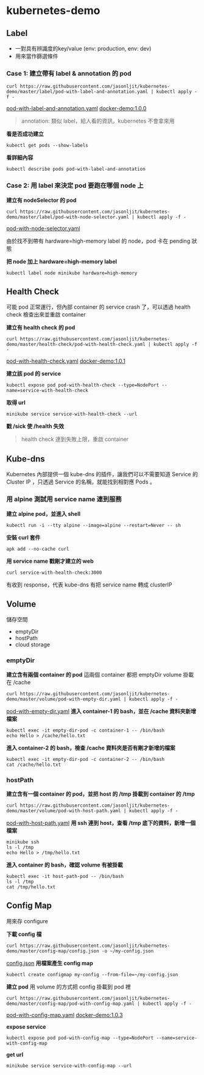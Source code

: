 # kubernetes-demo

## Label

- 一對具有辨識度的key/value (env: production, env: dev)
- 用來當作篩選條件


### Case 1: 建立帶有 label & annotation 的 pod
```
curl https://raw.githubusercontent.com/jasonljit/kubernetes-demo/master/label/pod-with-label-and-annotation.yaml | kubectl apply -f -
```
[pod-with-label-and-annotation.yaml](https://github.com/jasonljit/kubernetes-demo/blob/master/label/pod-with-label-and-annotation.yaml)
[docker-demo:1.0.0](https://github.com/jasonljit/kubernetes-demo/blob/master/label/docker-demo-1.0.0/index.js)
> annotation: 類似 label，給人看的資訊，kubernetes 不會拿來用

**看是否成功建立**
```
kubectl get pods --show-labels
```
**看詳細內容**
```
kubectl describe pods pod-with-label-and-annotation
```

### Case 2: 用 label 來決定 pod 要跑在哪個 node 上
**建立有 nodeSelector 的 pod**
```
curl https://raw.githubusercontent.com/jasonljit/kubernetes-demo/master/label/pod-with-node-selector.yaml | kubectl apply -f -
```
[pod-with-node-selector.yaml](https://github.com/jasonljit/kubernetes-demo/blob/master/label/pod-with-node-selector.yaml)

由於找不到帶有 hardware=high-memory label 的 node，pod 卡在 pending 狀態

**把 node 加上 hardware=high-memory label**
```
kubectl label node minikube hardware=high-memory
```

## Health Check

可能 pod 正常運行，但內部 container 的 service crash 了，可以透過 health check 檢查出來並重啟 container

**建立有 health check 的 pod**
```
curl https://raw.githubusercontent.com/jasonljit/kubernetes-demo/master/health-check/pod-with-health-check.yaml | kubectl apply -f -
```
[pod-with-health-check.yaml](https://github.com/jasonljit/kubernetes-demo/blob/master/health-check/pod-with-health-check.yaml)
[docker-demo:1.0.1](https://github.com/jasonljit/kubernetes-demo/blob/master/health-check/docker-demo-1.0.1/index.js)

**建立該 pod 的 service**
```
kubectl expose pod pod-with-health-check --type=NodePort --name=service-with-health-check
```

**取得 url**
```
minikube service service-with-health-check --url
```

**戳 /sick 使 /health 失效**
> health check 達到失敗上限，重啟 container


## Kube-dns
Kubernetes 內部提供一個 kube-dns 的插件，讓我們可以不需要知道 Service 的 Cluster IP ，只透過 Service 的名稱，就能找到相對應 Pods 。

### 用 alpine 測試用 service name 連到服務

**建立 alpine pod，並進入 shell**
```
kubectl run -i --tty alpine --image=alpine --restart=Never -- sh
```
**安裝 curl 套件**
```
apk add --no-cache curl
```
**用 service name 戳剛才建立的 web**
```
curl service-with-health-check:3000
```
有收到 response，代表 kube-dns 有把 service name 轉成 clusterIP

## Volume
儲存空間
- emptyDir
- hostPath
- cloud storage

### emptyDir
**建立含有兩個 container 的 pod**
這兩個 container 都把 emptyDir volume 掛載在 /cache
```
curl https://raw.githubusercontent.com/jasonljit/kubernetes-demo/master/volume/pod-with-empty-dir.yaml | kubectl apply -f -
```
[pod-with-empty-dir.yaml](https://github.com/jasonljit/kubernetes-demo/blob/master/volume/pod-with-empty-dir.yaml)
**進入 container-1 的 bash，並在 /cache 資料夾新增檔案**
```
kubectl exec -it empty-dir-pod -c container-1 -- /bin/bash
echo Hello > /cache/hello.txt 
```
**進入 container-2 的 bash，檢查 /cache 資料夾是否有剛才新增的檔案**
```
kubectl exec -it empty-dir-pod -c container-2 -- /bin/bash
cat /cache/hello.txt 
```

### hostPath
**建立含有一個 container 的 pod，並把 host 的 /tmp 掛載到 container 的 /tmp**
```
curl https://raw.githubusercontent.com/jasonljit/kubernetes-demo/master/volume/pod-with-host-path.yaml | kubectl apply -f -
```
[pod-with-host-path.yaml](https://github.com/jasonljit/kubernetes-demo/blob/master/volume/pod-with-host-path.yaml)
**用 ssh 連到 host，查看 /tmp 底下的資料，新增一個檔案**
```
minikube ssh
ls -l /tmp
echo Hello > /tmp/hello.txt 
```
**進入 container 的 bash，確認 volume 有被掛載**
```
kubectl exec -it host-path-pod -- /bin/bash
ls -l /tmp
cat /tmp/hello.txt
```


## Config Map
用來存 configure

**下載 config 檔**
```
curl https://raw.githubusercontent.com/jasonljit/kubernetes-demo/master/config-map/config.json -o ~/my-config.json
```
[config.json](https://github.com/jasonljit/kubernetes-demo/blob/master/config-map/config.json)
**用檔案產生 config map**
```
kubectl create configmap my-config --from-file=~/my-config.json
```
**建立 pod**
用 volume 的方式把 config 掛載到 pod 裡
```
curl https://raw.githubusercontent.com/jasonljit/kubernetes-demo/master/config-map/pod-with-config-map.yaml | kubectl apply -f -
```
[pod-with-config-map.yaml](https://github.com/jasonljit/kubernetes-demo/blob/master/config-map/pod-with-config-map.yaml)
[docker-demo:1.0.3](https://github.com/jasonljit/kubernetes-demo/blob/master/config-map/docker-demo-1.0.3/index.js)

**expose service**
```
kubectl expose pod pod-with-config-map --type=NodePort --name=service-with-config-map
```
**get url**
```
minikube service service-with-config-map --url
```
